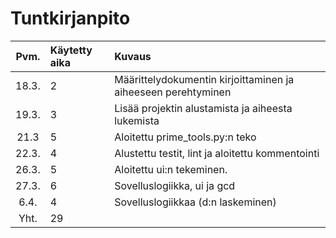 # Tuntkirjanpito
|Pvm.	| Käytetty aika	| Kuvaus	|
|:--:	| :------------	| :------------	|
|18.3.	| 2		| Määrittelydokumentin kirjoittaminen ja aiheeseen perehtyminen |
|19.3.	| 3		| Lisää projektin alustamista ja aiheesta lukemista 		|
|21.3	| 5		| Aloitettu prime_tools.py:n teko				|
|22.3.	| 4		| Alustettu testit, lint ja aloitettu kommentointi		|
|26.3.  | 5     | Aloitettu ui:n tekeminen.         |
|27.3.  | 6     | Sovelluslogiikka, ui ja gcd   |
|6.4. 	| 4	| Sovelluslogiikkaa (d:n laskeminen) |
|Yht.	| 29		|	|
